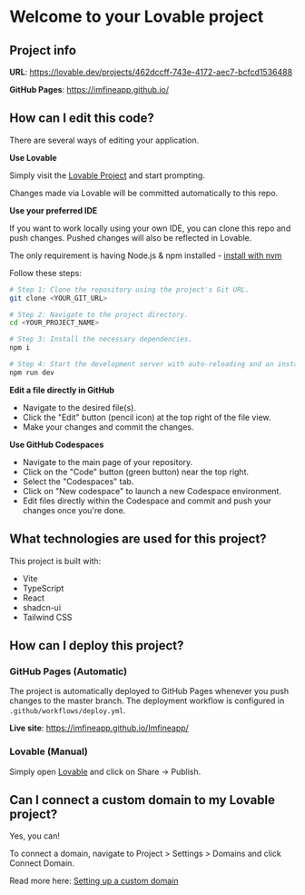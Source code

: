 # Welcome to your Lovable project

## Project info

**URL**: https://lovable.dev/projects/462dccff-743e-4172-aec7-bcfcd1536488

**GitHub Pages**: https://imfineapp.github.io/

## How can I edit this code?

There are several ways of editing your application.

**Use Lovable**

Simply visit the [Lovable Project](https://lovable.dev/projects/462dccff-743e-4172-aec7-bcfcd1536488) and start prompting.

Changes made via Lovable will be committed automatically to this repo.

**Use your preferred IDE**

If you want to work locally using your own IDE, you can clone this repo and push changes. Pushed changes will also be reflected in Lovable.

The only requirement is having Node.js & npm installed - [install with nvm](https://github.com/nvm-sh/nvm#installing-and-updating)

Follow these steps:

```sh
# Step 1: Clone the repository using the project's Git URL.
git clone <YOUR_GIT_URL>

# Step 2: Navigate to the project directory.
cd <YOUR_PROJECT_NAME>

# Step 3: Install the necessary dependencies.
npm i

# Step 4: Start the development server with auto-reloading and an instant preview.
npm run dev
```

**Edit a file directly in GitHub**

- Navigate to the desired file(s).
- Click the "Edit" button (pencil icon) at the top right of the file view.
- Make your changes and commit the changes.

**Use GitHub Codespaces**

- Navigate to the main page of your repository.
- Click on the "Code" button (green button) near the top right.
- Select the "Codespaces" tab.
- Click on "New codespace" to launch a new Codespace environment.
- Edit files directly within the Codespace and commit and push your changes once you're done.

## What technologies are used for this project?

This project is built with:

- Vite
- TypeScript
- React
- shadcn-ui
- Tailwind CSS

## How can I deploy this project?

### GitHub Pages (Automatic)

The project is automatically deployed to GitHub Pages whenever you push changes to the master branch. The deployment workflow is configured in `.github/workflows/deploy.yml`.

**Live site**: https://imfineapp.github.io/Imfineapp/

### Lovable (Manual)

Simply open [Lovable](https://lovable.dev/projects/462dccff-743e-4172-aec7-bcfcd1536488) and click on Share -> Publish.

## Can I connect a custom domain to my Lovable project?

Yes, you can!

To connect a domain, navigate to Project > Settings > Domains and click Connect Domain.

Read more here: [Setting up a custom domain](https://docs.lovable.dev/tips-tricks/custom-domain#step-by-step-guide)
